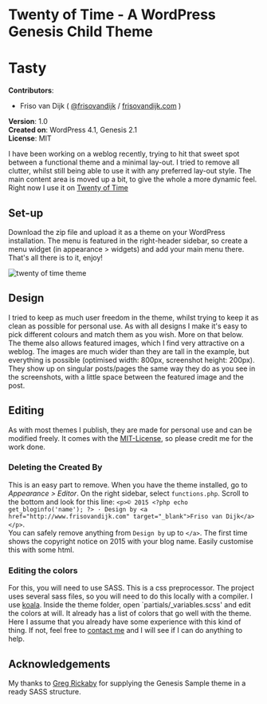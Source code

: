 # Twenty of Time - A WordPress Genesis Child Theme
# Tasty 

**Contributors**:  

* Friso van Dijk ( [@frisovandijk](http://twitter.com/frisovandijk ) / [frisovandijk.com](http://frisovandijk.com/) )  

**Version**: 1.0  
**Created on**: WordPress 4.1, Genesis 2.1  
**License**: MIT  

I have been working on a weblog recently, trying to hit that sweet spot between a functional theme and a minimal lay-out. I tried to remove all clutter, whilst still being able to use it with any preferred lay-out style. The main content area is moved up a bit, to give the whole a more dynamic feel. Right now I use it on [Twenty of Time](http://www.twentyoftime.com)

## Set-up
Download the zip file and upload it as a theme on your WordPress installation. The menu is featured in the right-header sidebar, so create a menu widget (in appearance > widgets) and add your main menu there. That's all there is to it, enjoy!

<img src="http://www.frisovandijk.com/public/git/twentyoftime/screenshot.png" alt="twenty of time theme" />

## Design
I tried to keep as much user freedom in the theme, whilst trying to keep it as clean as possible for personal use. As with all designs I make it's easy to pick different colours and match them as you wish. More on that below.
<br>The theme also allows featured images, which I find very attractive on a weblog. The images are much wider than they are tall in the example, but everything is possible (optimised width: 800px, screenshot height: 200px). They show up on singular posts/pages the same way they do as you see in the screenshots, with a little space between the featured image and the post.

## Editing
As with most themes I publish, they are made for personal use and can be modified freely. It comes with the [MIT-License](/public/MIT-LICENSE.txt), so please credit me for the work done.

### Deleting the Created By
This is an easy part to remove. When you have the theme installed, go to *Appearance > Editor*. On the right sidebar, select `functions.php`. Scroll to the bottom and look for this line: `<p>© 2015 <?php echo get_bloginfo('name'); ?> · Design by <a href="http://www.frisovandijk.com" target="_blank">Friso van Dijk</a></p>`.
<br>You can safely remove anything from `Design by` up to `</a>`. The first time shows the copyright notice on 2015 with your blog name. Easily customise this with some html.

### Editing the colors
For this, you will need to use SASS. This is a css preprocessor. The project uses several sass files, so you will need to do this locally with a compiler. I use [koala](http://koala-app.com/). Inside the theme folder, open `partials/_variables.scss' and edit the colors at will. It already has a list of colors that go well with the theme.
<br>Here I assume that you already have some experience with this kind of thing. If not, feel free to [contact me](/contact) and I will see if I can do anything to help.

## Acknowledgements
My thanks to [Greg Rickaby](https://github.com/gregrickaby) for supplying the Genesis Sample theme in a ready SASS structure.
